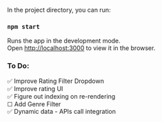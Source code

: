 In the project directory, you can run:

### `npm start`

Runs the app in the development mode.\
Open [http://localhost:3000](http://localhost:3000) to view it in the browser.

### To Do:
:white_check_mark: Improve Rating Filter Dropdown  
:white_check_mark: Improve rating UI  
:white_check_mark: Figure out indexing on re-rendering  
&#9744; Add Genre Filter  
:white_check_mark: Dynamic data - APIs call integration 